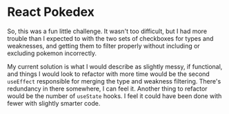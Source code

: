 # React Pokedex

So, this was a fun little challenge. It wasn't too difficult, but I had more trouble than I expected to with the two sets of checkboxes for types and weaknesses, and getting them to filter properly without including or excluding pokemon incorrectly.

My current solution is what I would describe as slightly messy, if functional, and things I would look to refactor with more time would be the second `useEffect` responsible for merging the type and weakness filtering. There's redundancy in there somewhere, I can feel it. Another thing to refactor would be the number of `useState` hooks. I feel it could have been done with fewer with slightly smarter code.

